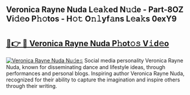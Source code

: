 ## Veronica Rayne Nuda L𝚎a𝚔ed N𝚞𝚍e - Part-8OZ Vi𝚍𝚎o P𝚑𝚘tos - H𝚘𝚝 O𝚗𝚕yf𝚊ns L𝚎a𝚔s 0exY9

# <h2><a href="http://kfdlvre.oniu.top/?m=Veronica+Rayne+Nuda">🔗👉 🔴 Veronica Rayne Nuda P𝚑ot𝚘𝚜 V𝚒d𝚎o</a></h2>

[![Veronica Rayne Nuda Nu𝚍e𝚜](https://i.imgur.com/0qMVB7G.gif)](http://kfdlvre.oniu.top/?m=Veronica+Rayne+Nuda)
Social media personality Veronica Rayne Nuda, known for disseminating dance and lifestyle ideas, through performances and personal blogs. Inspiring author Veronica Rayne Nuda, recognized for their ability to capture the imagination and inspire others through their writing.  
